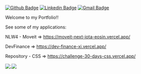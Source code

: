 [![Github Badge](https://img.shields.io/badge/-Github-000?style=flat-square&logo=Github&logoColor=white&link=https://github.com/arthur-art)](https://github.com/arthur-art)
[![Linkedin Badge](https://img.shields.io/badge/-LinkedIn-blue?style=flat-square&logo=Linkedin&logoColor=white&link=https://www.linkedin.com/in/arthur-teixeira-santos-silva-167189177/)](https://www.linkedin.com/in/arthur-teixeira-santos-silva-167189177/)
[![Gmail Badge](https://img.shields.io/badge/-Gmail-c14438?style=flat-square&logo=Gmail&logoColor=white&link=mailto:arthurteixeira.guts@gmail.com)](mailto:arthurteixeira.guts@gmail.com)


Welcome to my Portfolio!! 

See some of my applications:


NLW4 - Moveit    => https://moveit-next-iota-eosin.vercel.app/

DevFinance       => https://dev-finance-xi.vercel.app/

Repository - CSS => https://challenge-30-days-css.vercel.app/



<a href="https://github.com/arthur-art/github-readme-stats">
  <img align="center" src="https://github-readme-stats.vercel.app/api?username=arthur-art&show_icons=true&count_private=true&hide=issues&hide_border=true" />
</a>
<a href="https://github.com/arthur-art/convoychat">
  <img align="center" src="https://github-readme-stats.vercel.app/api/top-langs/?username=arthur-art&layout=compact&langs_count=6&hide_border=true" />
</a>
